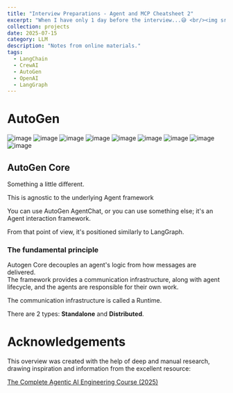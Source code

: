```yaml
---
title: "Interview Preparations - Agent and MCP Cheatsheet 2"
excerpt: "When I have only 1 day before the interview...😅 <br/><img src='/images/Agent_Course_36.png'>"
collection: projects
date: 2025-07-15
category: LLM
description: "Notes from online materials."
tags:
  - LangChain
  - CrewAI
  - AutoGen
  - OpenAI
  - LangGraph
---
```



# AutoGen

![image](/images/Agent_Course_36.png)
![image](/images/Agent_Course_37.png)
![image](/images/Agent_Course_38.png)
![image](/images/Agent_Course_39.png)
![image](/images/Agent_Course_40.png)
![image](/images/Agent_Course_41.png)
![image](/images/Agent_Course_42.png)
![image](/images/Agent_Course_43.png)
![image](/images/Agent_Course_44.png)

## AutoGen Core

Something a little different.

This is agnostic to the underlying Agent framework

You can use AutoGen AgentChat, or you can use something else; it's an Agent interaction framework.

From that point of view, it's positioned similarly to LangGraph.

### The fundamental principle

Autogen Core decouples an agent's logic from how messages are delivered.  
The framework provides a communication infrastructure, along with agent lifecycle, and the agents are responsible for their own work.

The communication infrastructure is called a Runtime.

There are 2 types: **Standalone** and **Distributed**.





# Acknowledgements

This overview was created with the help of deep and manual research, drawing inspiration and information from the excellent resource:

[The Complete Agentic AI Engineering Course (2025)](https://www.udemy.com/course/the-complete-agentic-ai-engineering-course/)
